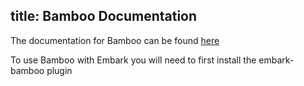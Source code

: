 title: Bamboo Documentation
---

The documentation for Bamboo can be found [here](https://github.com/pirapira/bamboo)

To use Bamboo with Embark you will need to first install the embark-bamboo plugin

